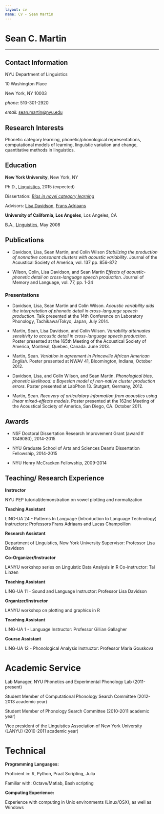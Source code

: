 ```yaml
---
layout: cv
name: CV - Sean Martin
---
```


# Sean C. Martin

-----------------------------------------

## Contact Information

NYU Department of Linguistics

10 Washington Place

New York, NY 10003

*phone:* 510-301-2920

*email:* sean.martin@nyu.edu

## Research Interests


Phonetic category learning, phonetic/phonological representations,
computational models of learning, linguistic variation and change,
quantitative methods in linguistics.

## Education

**New York University**, New York, NY

Ph.D., [Linguistics](http://linguistics.as.nyu.edu/), 2015 (expected)

Dissertation: [*Bias in novel category learning*](https://dl.dropboxusercontent.com/u/24464501/Martin_diss_DRAFT.pdf)

Advisors: [Lisa Davidson](https://wp.nyu.edu/lisa_davidson/), [Frans
Adriaans](https://files.nyu.edu/fa46/public/)

**University of California, Los Angeles**, Los Angeles, CA

B.A., [Linguistics](http://www.linguistics.ucla.edu/), May 2008

## Publications

- Davidson, Lisa, Sean Martin, and Colin Wilson *Stabilizing the
production of nonnative consonant clusters with acoustic variability*.
Journal of the Acoustical Society of America, vol. 137 pp. 856-872

- Wilson, Colin, Lisa Davidson, and Sean Martin *Effects of
acoustic-phonetic detail on cross-language speech production*.
Journal of Memory and Language, vol. 77, pp. 1-24

### Presentations

- Davidson, Lisa, Sean Martin and Colin Wilson. *Acoustic variability aids
  the interpretation of phonetic detail in cross-language speech
  production*.
  Talk presented at the 14th Conference on Laboratory Phonology,
  Tachikawa/Tokyo, Japan, July 2014.

- Martin, Sean, Lisa Davidson, and Colin Wilson. *Variability attenuates
  sensitivity to acoustic detail in cross-language speech production*.
  Poster presented at the 165th Meeting of the Acoustical Society of
  America, Montreal, Quebec, Canada. June 2013.

- Martin, Sean. *Variation in agreement in Princeville African American
  English*.
  Poster presented at NWAV 41, Bloomington, Indiana, October 2012.

- Davidson, Lisa, and Colin Wilson, and Sean Martin. *Phonological bias,
  phonetic likelihood: a Bayesian model of non-native cluster production
  errors*.
  Poster presented at LabPhon 13. Stutgart, Germany, 2012.

- Martin, Sean. *Recovery of articulatory information from acoustics using
  linear mixed-effects models*.
  Poster presented at the 162nd Meeting of the Acoustical Society of
  America, San Diego, CA. October 2011.

## Awards

-   NSF Doctoral Dissertation Research Improvement Grant (award \#
    1349080), 2014-2015

-   NYU Graduate School of Arts and Sciences Dean’s Dissertation
    Fellowship, 2014-2015

-   NYU Henry McCracken Fellowship, 2009-2014

## Teaching/ Research Experience


**Instructor**

NYU PEP tutorial/demonstration on vowel plotting and normalization

**Teaching Assistant**

LING-UA 24 - Patterns In Language (Introduction to Language Technology)
Instructors: Professors Frans Adriaans and Lucas Champollion

**Research Assistant**

Department of Linguistics, New York University
Supervisor: Professor Lisa Davidson

**Co-Organizer/Instructor**

LANYU workshop series on Linguistic Data Analysis in R
Co-instructor: Tal Linzen

**Teaching Assistant**

LING-UA 11 - Sound and Language
Instructor: Professor Lisa Davidson

**Organizer/Instructor**

LANYU workshop on plotting and graphics in R

**Teaching Assistant**

LING-UA 1 - Language
Instructor: Professor Gillian Gallagher

**Course Assistant**

LING-UA 12 - Phonological Analysis
Instructor: Professor Maria Gouskova

Academic Service
================

Lab Manager, NYU Phonetics and Experimental Phonology Lab (2011-present)

Student Member of Computational Phonology Search Committee (2012-2013
academic year)

Student Member of Phonology Search Committee (2010-2011 academic year)

Vice president of the Linguistics Association of New York University
(LANYU) (2010-2011 academic year)

Technical
=========

**Programming Languages:**

Proficient in: R, Python, Praat Scripting, Julia

Familiar with: Octave/Matlab, Bash scripting

**Computing Experience:**

Experience with computing in Unix environments (Linux/OSX), as well as Windows
